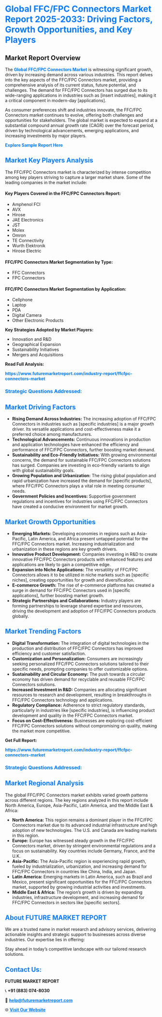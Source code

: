 <h1 style="color: #007BFF;">Global FFC/FPC Connectors Market Report 2025-2033: Driving Factors, Growth Opportunities, and Key Players</h1>

<section id="overview">
<h2>Market Report Overview</h2>
<p>The <a href="https://www.futuremarketreport.com/industry-report/ffcfpc-connectors-market" style="color: #007BFF; text-decoration: none;"><strong>Global FFC/FPC Connectors Market</strong></a> is witnessing significant growth, driven by increasing demand across various industries. This report delves into the key aspects of the FFC/FPC Connectors market, providing a comprehensive analysis of its current status, future potential, and challenges. The demand for FFC/FPC Connectors has surged due to its wide-ranging applications in industries such as [insert industries], making it a critical component in modern-day [applications].</p>
<p>As consumer preferences shift and industries innovate, the FFC/FPC Connectors market continues to evolve, offering both challenges and opportunities for stakeholders. The global market is expected to expand at a substantial compound annual growth rate (CAGR) over the forecast period, driven by technological advancements, emerging applications, and increasing investments by major players.</p>
</section>

<section id="overview">
<p><a href="https://www.futuremarketreport.com/request-sample/reportId=60071" style="color: #007BFF; text-decoration: none;"><strong>Explore Sample Report Here</strong></a></p>
</section>

<section id="key-players">
<h2 style="color: #007BFF;">Market Key Players Analysis</h2>
<p>The FFC/FPC Connectors market is characterized by intense competition among key players striving to capture a larger market share. Some of the leading companies in the market include:</p>
<h4>Key Players Covered in the FFC/FPC Connectors Report:</h4>
<ul><li>Amphenol FCI</li><li>AVX</li><li>Hirose</li><li>JAE Electronics</li><li>JST</li><li>Molex</li><li>Omron</li><li>TE Connectivity</li><li>Wurth Elektronik</li><li>Hirose Electric</li></ul>
<h4>FFC/FPC Connectors Market Segmentation by Type:</h4>
<ul><li>FFC Connectors</li><li>FPC Connectors</li></ul>

<h4>FFC/FPC Connectors Market Segmentation by Application:</h4>
<ul><li>Cellphone</li><li>Laptop</li><li>PDA</li><li>Digital Camera</li><li>Other Electronic Products</li></ul>
<p><strong>Key Strategies Adopted by Market Players:</strong></p>
<ul>
<li>Innovation and R&D</li>
<li>Geographical Expansion</li>
<li>Sustainability Initiatives</li>
<li>Mergers and Acquisitions</li>
</ul>
</section>

<section>
<p><strong>Read Full Analysis: </strong></p><a href="https://www.futuremarketreport.com/industry-report/ffcfpc-connectors-market" style="color: #007BFF; text-decoration: none;"><strong>https://www.futuremarketreport.com/industry-report/ffcfpc-connectors-market</strong></a>
<h3 style="color: #007BFF;">Strategic Questions Addressed:</h3>
</section>

<section id="driving-factors">
<h2 style="color: #007BFF;">Market Driving Factors</h2>
<ul>
<li><strong>Rising Demand Across Industries:</strong> The increasing adoption of FFC/FPC Connectors in industries such as [specific industries] is a major growth driver. Its versatile applications and cost-effectiveness make it a preferred choice among manufacturers.</li>
<li><strong>Technological Advancements:</strong> Continuous innovations in production and application technologies have enhanced the efficiency and performance of FFC/FPC Connectors, further boosting market demand.</li>
<li><strong>Sustainability and Eco-Friendly Initiatives:</strong> With growing environmental concerns, the demand for sustainable FFC/FPC Connectors solutions has surged. Companies are investing in eco-friendly variants to align with global sustainability goals.</li>
<li><strong>Growing Population and Urbanization:</strong> The rising global population and rapid urbanization have increased the demand for [specific products], where FFC/FPC Connectors plays a vital role in meeting consumer needs.</li>
<li><strong>Government Policies and Incentives:</strong> Supportive government regulations and incentives for industries using FFC/FPC Connectors have created a conducive environment for market growth.</li>
</ul>
</section>

<section id="growth-opportunities">
<h2 style="color: #007BFF;">Market Growth Opportunities</h2>
<ul>
<li><strong>Emerging Markets:</strong> Developing economies in regions such as Asia-Pacific, Latin America, and Africa present untapped potential for the FFC/FPC Connectors market. Increasing industrialization and urbanization in these regions are key growth drivers.</li>
<li><strong>Innovative Product Development:</strong> Companies investing in R&D to create innovative FFC/FPC Connectors products with enhanced features and applications are likely to gain a competitive edge.</li>
<li><strong>Expansion into Niche Applications:</strong> The versatility of FFC/FPC Connectors allows it to be utilized in niche markets such as [specific niches], creating opportunities for growth and diversification.</li>
<li><strong>E-commerce Growth:</strong> The rise of e-commerce platforms has created a surge in demand for FFC/FPC Connectors used in [specific applications], further boosting market growth.</li>
<li><strong>Strategic Partnerships and Collaborations:</strong> Industry players are forming partnerships to leverage shared expertise and resources, driving the development and adoption of FFC/FPC Connectors products globally.</li>
</ul>
</section>

<section id="trending-factors">
<h2 style="color: #007BFF;">Market Trending Factors</h2>
<ul>
<li><strong>Digital Transformation:</strong> The integration of digital technologies in the production and distribution of FFC/FPC Connectors has improved efficiency and customer satisfaction.</li>
<li><strong>Customization and Personalization:</strong> Consumers are increasingly seeking personalized FFC/FPC Connectors solutions tailored to their specific needs, prompting companies to offer customizable options.</li>
<li><strong>Sustainability and Circular Economy:</strong> The push towards a circular economy has driven demand for recyclable and reusable FFC/FPC Connectors solutions.</li>
<li><strong>Increased Investment in R&D:</strong> Companies are allocating significant resources to research and development, resulting in breakthroughs in FFC/FPC Connectors technology and applications.</li>
<li><strong>Regulatory Compliance:</strong> Adherence to strict regulatory standards, particularly in industries like [specific industries], is influencing product development and quality in the FFC/FPC Connectors market.</li>
<li><strong>Focus on Cost-Effectiveness:</strong> Businesses are exploring cost-efficient FFC/FPC Connectors solutions without compromising on quality, making the market more competitive.</li>
</ul>
</section>

<section>
<p><strong>Get Full Report: </strong></p><a href="https://www.futuremarketreport.com/industry-report/ffcfpc-connectors-market" style="color: #007BFF; text-decoration: none;"><strong>https://www.futuremarketreport.com/industry-report/ffcfpc-connectors-market</strong></a>
<h3 style="color: #007BFF;">Strategic Questions Addressed:</h3>
</section>


<section id="regional-analysis">
<h2 style="color: #007BFF;">Market Regional Analysis</h2>
<p>The global FFC/FPC Connectors market exhibits varied growth patterns across different regions. The key regions analyzed in this report include North America, Europe, Asia-Pacific, Latin America, and the Middle East & Africa:</p>
<ul>
<li><strong>North America:</strong> This region remains a dominant player in the FFC/FPC Connectors market due to its advanced industrial infrastructure and high adoption of new technologies. The U.S. and Canada are leading markets in this region.</li>
<li><strong>Europe:</strong> Europe has witnessed steady growth in the FFC/FPC Connectors market, driven by stringent environmental regulations and a focus on sustainability. Key countries include Germany, France, and the U.K.</li>
<li><strong>Asia-Pacific:</strong> The Asia-Pacific region is experiencing rapid growth, fueled by industrialization, urbanization, and increasing demand for FFC/FPC Connectors in countries like China, India, and Japan.</li>
<li><strong>Latin America:</strong> Emerging markets in Latin America, such as Brazil and Mexico, present significant opportunities for the FFC/FPC Connectors market, supported by growing industrial activities and investments.</li>
<li><strong>Middle East & Africa:</strong> The region’s growth is driven by expanding industries, infrastructure development, and increasing demand for FFC/FPC Connectors in sectors like [specific sectors].</li>
</ul>
</section>

<footer>
<h2 style="color: #007BFF;">About FUTURE MARKET REPORT</h2>
<p>We are a trusted name in market research and advisory services, delivering actionable insights and strategic support to businesses across diverse industries. Our expertise lies in offering:</p>

<p>Stay ahead in today’s competitive landscape with our tailored research solutions.</p>

<h2 style="color: #007BFF;">Contact Us:</h2>
<p><strong>FUTURE MARKET REPORT</strong></p>
<p>📞 <strong>+91 (883) 074-8030</strong></p>
<p>📧 <strong><a href="mailto:help@futuremarketreport.com" style="color: #007BFF;">help@futuremarketreport.com</a></strong></p>
<p>🌐 <strong><a href="https://www.futuremarketreport.com/" style="color: #007BFF;">Visit Our Website</a></strong></p>
</footer>